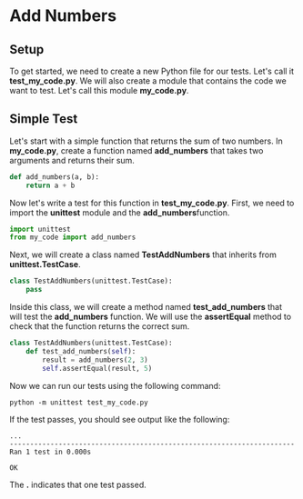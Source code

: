 # Add Numbers

## Setup

To get started, we need to create a new Python file for our tests. Let's call it **test_my_code.py**. We will also create a module that contains the code we want to test. Let's call this module **my_code.py**.

## Simple Test

Let's start with a simple function that returns the sum of two numbers. In **my_code.py**, create a function named **add_numbers** that takes two arguments and returns their sum.

```python
def add_numbers(a, b):
    return a + b
```

Now let's write a test for this function in **test_my_code.py**. First, we need to import the **unittest** module and the **add_numbers**function.

```python
import unittest
from my_code import add_numbers
```

Next, we will create a class named **TestAddNumbers** that inherits from **unittest.TestCase**.

```python
class TestAddNumbers(unittest.TestCase):
    pass
```

Inside this class, we will create a method named **test_add_numbers** that will test the **add_numbers** function. We will use the **assertEqual** method to check that the function returns the correct sum.

```python
class TestAddNumbers(unittest.TestCase):
    def test_add_numbers(self):
        result = add_numbers(2, 3)
        self.assertEqual(result, 5)
```

Now we can run our tests using the following command:

```
python -m unittest test_my_code.py
```

If the test passes, you should see output like the following:

```
...
----------------------------------------------------------------------
Ran 1 test in 0.000s

OK
```

The **.** indicates that one test passed.
